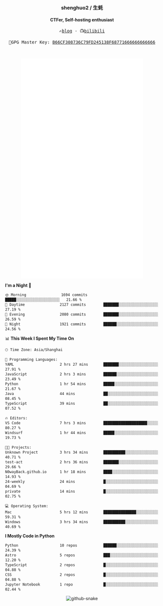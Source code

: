 <h3 align="center"> shenghuo2 / 生蚝 </h3>
<h4 align="center" >CTFer, Self-hosting enthusiast</h3>


<p align="center">
  <samp>
    ✍️<a href="https://blog.shenghuo2.top/">blog</a> -
    📺<a href="https://space.bilibili.com/85894935">bilibili</a>
  </samp>
</p>
<p align="center">
  <samp>
     🔐GPG Master Key: <a align="center" href="https://github.com/shenghuo2.gpg">B66CF308736C79FD245138F68771666666666666</a>
  </samp>
</p>
<br>
<p align="center">
  <a href="https://github.com/shenghuo2">
    <img width="400" align="top" src="https://github.com/shenghuo2/shenghuo2/blob/main/metrics.left.svg" />
  </a>
  <a href="https://github.com/shenghuo2">
    <img width="400" align="top" src="https://github.com/shenghuo2/shenghuo2/blob/main/metrics.right.svg" />
  </a>
</p>


<!--START_SECTION:waka-->
**I'm a Night 🦉** 

```text
🌞 Morning                1694 commits        █████░░░░░░░░░░░░░░░░░░░░   21.66 % 
🌆 Daytime                2127 commits        ███████░░░░░░░░░░░░░░░░░░   27.19 % 
🌃 Evening                2080 commits        ███████░░░░░░░░░░░░░░░░░░   26.59 % 
🌙 Night                  1921 commits        ██████░░░░░░░░░░░░░░░░░░░   24.56 % 
```


📊 **This Week I Spent My Time On** 

```text
🕑︎ Time Zone: Asia/Shanghai

💬 Programming Languages: 
YAML                     2 hrs 27 mins       ███████░░░░░░░░░░░░░░░░░░   27.91 % 
JavaScript               2 hrs 3 mins        ██████░░░░░░░░░░░░░░░░░░░   23.49 % 
Python                   1 hr 54 mins        █████░░░░░░░░░░░░░░░░░░░░   21.67 % 
Java                     44 mins             ██░░░░░░░░░░░░░░░░░░░░░░░   08.45 % 
TypeScript               39 mins             ██░░░░░░░░░░░░░░░░░░░░░░░   07.52 % 

🔥 Editors: 
VS Code                  7 hrs 3 mins        ████████████████████░░░░░   80.27 % 
Windsurf                 1 hr 44 mins        █████░░░░░░░░░░░░░░░░░░░░   19.73 % 

🐱‍💻 Projects: 
Unknown Project          3 hrs 34 mins       ██████████░░░░░░░░░░░░░░░   40.71 % 
test-act                 2 hrs 36 mins       ███████░░░░░░░░░░░░░░░░░░   29.66 % 
N0wayBack.github.io      1 hr 18 mins        ████░░░░░░░░░░░░░░░░░░░░░   14.93 % 
24-weekly                24 mins             █░░░░░░░░░░░░░░░░░░░░░░░░   04.69 % 
private                  14 mins             █░░░░░░░░░░░░░░░░░░░░░░░░   02.75 % 

💻 Operating System: 
Mac                      5 hrs 12 mins       ███████████████░░░░░░░░░░   59.31 % 
Windows                  3 hrs 34 mins       ██████████░░░░░░░░░░░░░░░   40.69 % 
```

**I Mostly Code in Python** 

```text
Python                   10 repos            ██████░░░░░░░░░░░░░░░░░░░   24.39 % 
Astro                    5 repos             ███░░░░░░░░░░░░░░░░░░░░░░   12.20 % 
TypeScript               2 repos             █░░░░░░░░░░░░░░░░░░░░░░░░   04.88 % 
CSS                      2 repos             █░░░░░░░░░░░░░░░░░░░░░░░░   04.88 % 
Jupyter Notebook         1 repo              █░░░░░░░░░░░░░░░░░░░░░░░░   02.44 % 
```




<!--END_SECTION:waka-->


<div align="center">
  <picture>
    <source media="(prefers-color-scheme: dark)" srcset="https://gist.githubusercontent.com/shenghuo2/bfce20b14ab0484cef03bae6e60e0b3a/raw/github-snake-dark.svg" />
    <source media="(prefers-color-scheme: light)" srcset="https://gist.githubusercontent.com/shenghuo2/bfce20b14ab0484cef03bae6e60e0b3a/raw/github-snake.svg" />
    <img alt="github-snake" src="https://gist.githubusercontent.com/shenghuo2/bfce20b14ab0484cef03bae6e60e0b3a/raw/github-snake.svg" />
  </picture>
</div>

<!--
**shenghuo2/shenghuo2** is a ✨ _special_ ✨ repository because its `README.md` (this file) appears on your GitHub profile.

Here are some ideas to get you started:

- 🔭 I’m currently working on ...
- 🌱 I’m currently learning ...
- 👯 I’m looking to collaborate on ...
- 🤔 I’m looking for help with ...
- 💬 Ask me about ...
- 📫 How to reach me: ...
- 😄 Pronouns: ...
- ⚡ Fun fact: ...
-->
